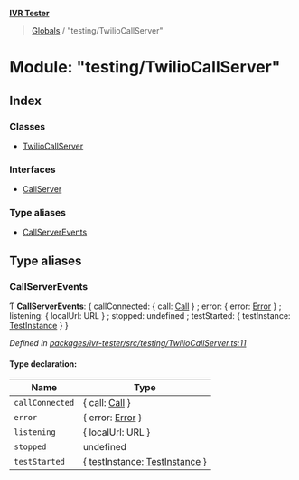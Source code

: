 **[IVR Tester](../README.md)**

> [Globals](../README.md) / "testing/TwilioCallServer"

# Module: "testing/TwilioCallServer"

## Index

### Classes

* [TwilioCallServer](../classes/_testing_twiliocallserver_.twiliocallserver.md)

### Interfaces

* [CallServer](../interfaces/_testing_twiliocallserver_.callserver.md)

### Type aliases

* [CallServerEvents](_testing_twiliocallserver_.md#callserverevents)

## Type aliases

### CallServerEvents

Ƭ  **CallServerEvents**: { callConnected: { call: [Call](../interfaces/_call_call_.call.md)  } ; error: { error: [Error](../classes/_configuration_configurationerror_.configurationerror.md#error)  } ; listening: { localUrl: URL  } ; stopped: undefined ; testStarted: { testInstance: [TestInstance](../interfaces/_testing_test_testinstanceclass_.testinstance.md)  }  }

*Defined in [packages/ivr-tester/src/testing/TwilioCallServer.ts:11](https://github.com/SketchingDev/ivr-tester/blob/437ae33/packages/ivr-tester/src/testing/TwilioCallServer.ts#L11)*

#### Type declaration:

Name | Type |
------ | ------ |
`callConnected` | { call: [Call](../interfaces/_call_call_.call.md)  } |
`error` | { error: [Error](../classes/_configuration_configurationerror_.configurationerror.md#error)  } |
`listening` | { localUrl: URL  } |
`stopped` | undefined |
`testStarted` | { testInstance: [TestInstance](../interfaces/_testing_test_testinstanceclass_.testinstance.md)  } |
